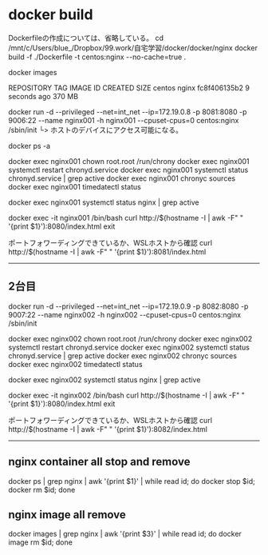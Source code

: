 # docker build

Dockerfileの作成については、省略している。
cd /mnt/c/Users/blue_/Dropbox/99.work/自宅学習/docker/docker/nginx
docker build -f ./Dockerfile -t centos:nginx --no-cache=true .

docker images

REPOSITORY                           TAG                 IMAGE ID            CREATED             SIZE
centos                               nginx               fc8f406135b2        9 seconds ago       370 MB

docker run -d --privileged --net=int_net --ip=172.19.0.8 -p 8081:8080 -p 9006:22 --name nginx001 -h nginx001 --cpuset-cpus=0 centos:nginx /sbin/init
                 └> ホストのデバイスにアクセス可能になる。

docker ps -a

docker exec nginx001 chown root.root /run/chrony
docker exec nginx001 systemctl restart chronyd.service
docker exec nginx001 systemctl status chronyd.service | grep active
docker exec nginx001 chronyc sources
docker exec nginx001 timedatectl status

docker exec nginx001 systemctl status nginx | grep active

docker exec -it nginx001 /bin/bash
curl http://$(hostname -I | awk -F" " '{print $1}'):8080/index.html
exit

ポートフォワーディングできているか、WSLホストから確認
curl http://$(hostname -I | awk -F" " '{print $1}'):8081/index.html

---

## 2台目

docker run -d --privileged --net=int_net --ip=172.19.0.9 -p 8082:8080 -p 9007:22 --name nginx002 -h nginx002 --cpuset-cpus=0 centos:nginx /sbin/init

docker exec nginx002 chown root.root /run/chrony
docker exec nginx002 systemctl restart chronyd.service
docker exec nginx002 systemctl status chronyd.service | grep active
docker exec nginx002 chronyc sources
docker exec nginx002 timedatectl status

docker exec nginx002 systemctl status nginx | grep active

docker exec -it nginx002 /bin/bash
curl http://$(hostname -I | awk -F" " '{print $1}'):8080/index.html
exit

ポートフォワーディングできているか、WSLホストから確認
curl http://$(hostname -I | awk -F" " '{print $1}'):8082/index.html

---

## nginx container all stop and remove

docker ps | grep nginx | awk '{print $1}' | while read id; do docker stop $id; docker rm $id; done

## nginx image all remove

docker images | grep nginx | awk '{print $3}' | while read id; do docker image rm $id; done
